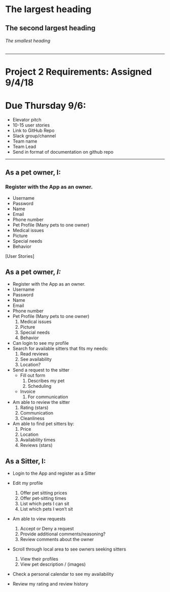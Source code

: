 # The largest heading
## The second largest heading
###### The smallest heading

-----------
# Project 2 Requirements: Assigned 9/4/18
# Due Thursday 9/6:
- Elevator pitch
- 10-15 user stories
- Link to GitHub Repo
- Slack group/channel
- Team name
- Team Lead
- Send in format of documentation on github repo
-----------

## As a pet owner, I:
### Register with the App as an owner.
   - Username
   - Password
   - Name
   - Email
   - Phone number
   - Pet Profile (Many pets to one owner)
   - Medical issues
   - Picture
   - Special needs
   - Behavior


[User Stories]

## As a pet owner, *I:*
- Register with the App as an owner.
- Username
- Password
-  Name
- Email
- Phone number
- Pet Profile (Many pets to one owner)
   1. Medical issues
   2. Picture
   3. Special needs
   4. Behavior
- Can login to see my profile 
- Search for available sitters that fits my needs:
   1. Read reviews
   2. See availability
   3. Location?
- Send a request to the sitter
   - Fill out form 
      1. Describes my pet
      2. Scheduling
   - Invoice
      1. For communication
- Am able to review the sitter 
   1. Rating (stars)
   2. Communication
   3. Cleanliness
- Am able to find pet sitters by:
   1. Price
   2. Location
   3. Availability times
   4. Reviews (stars)
 ## As a Sitter, I:
- Login to the App and register as a Sitter
- Edit my profile
   1. Offer pet sitting prices
   2. Offer pet-sitting times
   3. List which pets I can sit
   4. List which pets I won’t sit
- Am able to view requests
   1. Accept or Deny a request
   2. Provide additional comments/reasoning? 
   3. Review comments about the owner
- Scroll through local area to see owners seeking sitters
   1. View their profiles
   2. View pet description / (images)
- Check a personal calendar to see my availability


- Review my rating and review history
